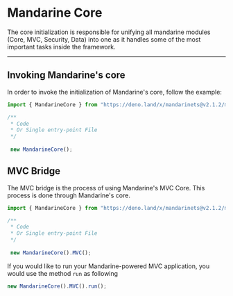 # Mandarine Core
The core initialization is responsible for unifying all mandarine modules (Core, MVC, Security, Data) into one as it handles some of the most important tasks inside the framework.

----


## Invoking Mandarine's core
In order to invoke the initialization of Mandarine's core, follow the example:
```typescript
import { MandarineCore } from "https://deno.land/x/mandarinets@v2.1.2/mod.ts";

/**
 * Code
 * Or Single entry-point File
 */
 
 new MandarineCore();
```

## MVC Bridge
The MVC bridge is the process of using Mandarine's MVC Core. This process is done through Mandarine's core.
```typescript
import { MandarineCore } from "https://deno.land/x/mandarinets@v2.1.2/mod.ts";

/**
 * Code
 * Or Single entry-point File
 */
 
 new MandarineCore().MVC();
```

If you would like to run your Mandarine-powered MVC application, you would use the method `run` as following

```typescript
new MandarineCore().MVC().run();
```
